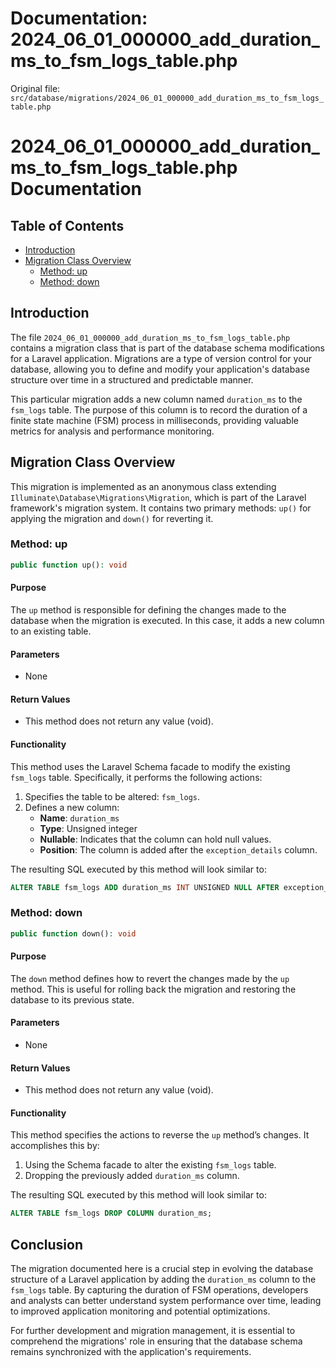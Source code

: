 # Documentation: 2024_06_01_000000_add_duration_ms_to_fsm_logs_table.php

Original file: `src/database/migrations/2024_06_01_000000_add_duration_ms_to_fsm_logs_table.php`

# 2024_06_01_000000_add_duration_ms_to_fsm_logs_table.php Documentation

## Table of Contents
- [Introduction](#introduction)
- [Migration Class Overview](#migration-class-overview)
  - [Method: up](#method-up)
  - [Method: down](#method-down)

## Introduction

The file `2024_06_01_000000_add_duration_ms_to_fsm_logs_table.php` contains a migration class that is part of the database schema modifications for a Laravel application. Migrations are a type of version control for your database, allowing you to define and modify your application's database structure over time in a structured and predictable manner. 

This particular migration adds a new column named `duration_ms` to the `fsm_logs` table. The purpose of this column is to record the duration of a finite state machine (FSM) process in milliseconds, providing valuable metrics for analysis and performance monitoring.

## Migration Class Overview

This migration is implemented as an anonymous class extending `Illuminate\Database\Migrations\Migration`, which is part of the Laravel framework's migration system. It contains two primary methods: `up()` for applying the migration and `down()` for reverting it.

### Method: up

```php
public function up(): void
```

#### Purpose
The `up` method is responsible for defining the changes made to the database when the migration is executed. In this case, it adds a new column to an existing table.

#### Parameters
- None

#### Return Values
- This method does not return any value (void).

#### Functionality
This method uses the Laravel Schema facade to modify the existing `fsm_logs` table. Specifically, it performs the following actions:

1. Specifies the table to be altered: `fsm_logs`.
2. Defines a new column:
   - **Name**: `duration_ms`
   - **Type**: Unsigned integer
   - **Nullable**: Indicates that the column can hold null values.
   - **Position**: The column is added after the `exception_details` column.

The resulting SQL executed by this method will look similar to:
```sql
ALTER TABLE fsm_logs ADD duration_ms INT UNSIGNED NULL AFTER exception_details;
```

### Method: down

```php
public function down(): void
```

#### Purpose
The `down` method defines how to revert the changes made by the `up` method. This is useful for rolling back the migration and restoring the database to its previous state.

#### Parameters
- None

#### Return Values
- This method does not return any value (void).

#### Functionality
This method specifies the actions to reverse the `up` method’s changes. It accomplishes this by:

1. Using the Schema facade to alter the existing `fsm_logs` table.
2. Dropping the previously added `duration_ms` column.

The resulting SQL executed by this method will look similar to:
```sql
ALTER TABLE fsm_logs DROP COLUMN duration_ms;
```

## Conclusion

The migration documented here is a crucial step in evolving the database structure of a Laravel application by adding the `duration_ms` column to the `fsm_logs` table. By capturing the duration of FSM operations, developers and analysts can better understand system performance over time, leading to improved application monitoring and potential optimizations. 

For further development and migration management, it is essential to comprehend the migrations' role in ensuring that the database schema remains synchronized with the application's requirements.